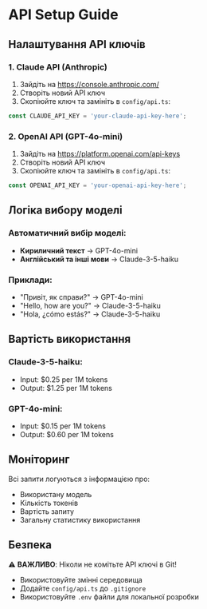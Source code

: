 # API Setup Guide

## Налаштування API ключів

### 1. Claude API (Anthropic)
1. Зайдіть на https://console.anthropic.com/
2. Створіть новий API ключ
3. Скопіюйте ключ та замініть в `config/api.ts`:
```typescript
const CLAUDE_API_KEY = 'your-claude-api-key-here';
```

### 2. OpenAI API (GPT-4o-mini)
1. Зайдіть на https://platform.openai.com/api-keys
2. Створіть новий API ключ
3. Скопіюйте ключ та замініть в `config/api.ts`:
```typescript
const OPENAI_API_KEY = 'your-openai-api-key-here';
```

## Логіка вибору моделі

### Автоматичний вибір моделі:
- **Кириличний текст** → GPT-4o-mini
- **Англійський та інші мови** → Claude-3-5-haiku

### Приклади:
- "Привіт, як справи?" → GPT-4o-mini
- "Hello, how are you?" → Claude-3-5-haiku
- "Hola, ¿cómo estás?" → Claude-3-5-haiku

## Вартість використання

### Claude-3-5-haiku:
- Input: $0.25 per 1M tokens
- Output: $1.25 per 1M tokens

### GPT-4o-mini:
- Input: $0.15 per 1M tokens
- Output: $0.60 per 1M tokens

## Моніторинг

Всі запити логуються з інформацією про:
- Використану модель
- Кількість токенів
- Вартість запиту
- Загальну статистику використання

## Безпека

⚠️ **ВАЖЛИВО**: Ніколи не комітьте API ключі в Git!
- Використовуйте змінні середовища
- Додайте `config/api.ts` до `.gitignore`
- Використовуйте `.env` файли для локальної розробки 